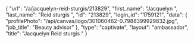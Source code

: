 {
    "url": "\/a\/jacquelyn-reid-sturgis\/213829",
    "first_name": "Jacquelyn ",
    "last_name": "Reid sturgis ",
    "id": "213829",
    "login_id": "1759121",
    "data": {
        "profilePhoto": "\/api\/canvas\/logo\/301060462-0.7988399929832.jpg",
        "job_title": "Beauty advisor"
    },
    "type": "captivate",
    "layout": "ambassador",
    "title": "Jacquelyn  Reid sturgis "
}